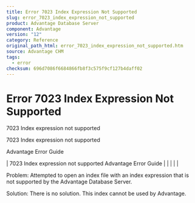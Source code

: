 ```yaml
---
title: Error 7023 Index Expression Not Supported
slug: error_7023_index_expression_not_supported
product: Advantage Database Server
component: Advantage
version: "12"
category: Reference
original_path_html: error_7023_index_expression_not_supported.htm
source: Advantage CHM
tags:
  - error
checksum: 696d7086f6684866fb8f3c575f9cf127b4daff02
---
```


# Error 7023 Index Expression Not Supported

7023 Index expression not supported

7023 Index expression not supported

Advantage Error Guide

| 7023 Index expression not supported  Advantage Error Guide |  |  |  |  |

Problem: Attempted to open an index file with an index expression that is not supported by the Advantage Database Server.

Solution: There is no solution. This index cannot be used by Advantage.
